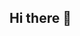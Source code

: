 ## Hi there 👋

<!--
**NimaBazargan/nimabazargan** is a ✨ _special_ ✨ repository because its `README.md` (this file) appears on your GitHub profile.

Hello,
I am Nima Bazargan, a Master’s student in Algorithms and Computation Theory at Tarbiat Modares University. I am a developer specializing in Django and Django Rest Framework. I am proficient in web development using Django, with a deep understanding of Python, HTML/CSS, JavaScript, and other related technologies. I possess advanced skills such as Django REST Framework, Docker, and django-admin-tools, demonstrating my ability to create strong and scalable web applications. I am very eager to gain knowledge and experience in my field, and as a result, I have participated in several academic courses, including Sharif School and Maktabkhoneh, and through active engagement in the Django community and continuous education, I stay informed about the characteristics and best practices of new Django features.

- 🔭 I’m currently working on ...
- 🌱 I’m currently learning ...
- 👯 I’m looking to collaborate on ...
- 🤔 I’m looking for help with ...
- 💬 Ask me about ...
- 📫 How to reach me: ...
- 😄 Pronouns: ...
- ⚡ Fun fact: ...
-->
